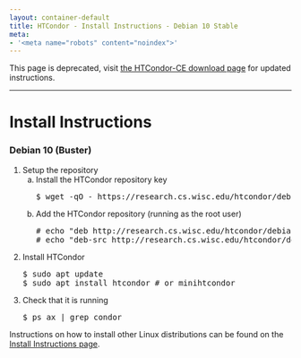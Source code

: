 ```yaml
---
layout: container-default
title: HTCondor - Install Instructions - Debian 10 Stable
meta:
- '<meta name="robots" content="noindex">'
---
```


<span class="text-danger">This page is deprecated, visit <a href="https://htcondor.org/downloads/htcondor-ce">the HTCondor-CE download page</a> for updated instructions.</span>
<hr>


<h1>Install Instructions</h1>


<!-- Page body -->

<h3>Debian 10 (Buster)</h3>
<ol>
    <li>
        Setup the repository
        <ol type="a">
            <li>
                Install the HTCondor repository key
                <pre>$ wget -qO - https://research.cs.wisc.edu/htcondor/debian/HTCondor-Release.gpg.key | sudo apt-key add -</pre>
            </li>
            <li>
                Add the HTCondor repository (running as the root user)
                <pre># echo "deb http://research.cs.wisc.edu/htcondor/debian/8.8/buster buster contrib" > /etc/apt/sources.list.d/htcondor.list
# echo "deb-src http://research.cs.wisc.edu/htcondor/debian/8.8/buster buster contrib" >> /etc/apt/sources.list.d/htcondor.list</pre>
            </li>
        </ol>
    </li>
    <li>
        Install HTCondor
        <pre>$ sudo apt update
$ sudo apt install htcondor # or minihtcondor</pre>
    </li>
    <li>
        Check that it is running
        <pre>$ ps ax | grep condor</pre>
    </li>
</ol>

<p>
    Instructions on how to install other Linux distributions can be found on the <a href="{{ '/instructions' | relative_url }}">Install Instructions page</a>.
</p>

